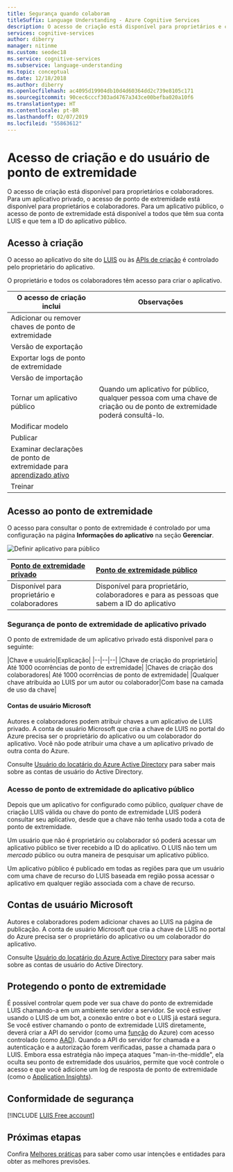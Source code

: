 ```yaml
---
title: Segurança quando colaboram
titleSuffix: Language Understanding - Azure Cognitive Services
description: O acesso de criação está disponível para proprietários e colaboradores. Para um aplicativo privado, o acesso de ponto de extremidade está disponível para proprietários e colaboradores.
services: cognitive-services
author: diberry
manager: nitinme
ms.custom: seodec18
ms.service: cognitive-services
ms.subservice: language-understanding
ms.topic: conceptual
ms.date: 12/18/2018
ms.author: diberry
ms.openlocfilehash: ac4095d19904db10d4d60364dd2c739e8105c171
ms.sourcegitcommit: 90cec6cccf303ad4767a343ce00befba020a10f6
ms.translationtype: HT
ms.contentlocale: pt-BR
ms.lasthandoff: 02/07/2019
ms.locfileid: "55863612"
---
```

# <a name="authoring-and-endpoint-user-access"></a>Acesso de criação e do usuário de ponto de extremidade
O acesso de criação está disponível para proprietários e colaboradores. Para um aplicativo privado, o acesso de ponto de extremidade está disponível para proprietários e colaboradores. Para um aplicativo público, o acesso de ponto de extremidade está disponível a todos que têm sua conta LUIS e que tem a ID do aplicativo público. 

## <a name="access-to-authoring"></a>Acesso à criação
O acesso ao aplicativo do site do [LUIS](luis-reference-regions.md#luis-website) ou às [APIs de criação](https://aka.ms/luis-authoring-apis) é controlado pelo proprietário do aplicativo. 

O proprietário e todos os colaboradores têm acesso para criar o aplicativo. 

|O acesso de criação inclui|Observações|
|--|--|
|Adicionar ou remover chaves de ponto de extremidade||
|Versão de exportação||
|Exportar logs de ponto de extremidade||
|Versão de importação||
|Tornar um aplicativo público|Quando um aplicativo for público, qualquer pessoa com uma chave de criação ou de ponto de extremidade poderá consultá-lo.|
|Modificar modelo|
|Publicar|
|Examinar declarações de ponto de extremidade para [aprendizado ativo](luis-how-to-review-endoint-utt.md)|
|Treinar|

## <a name="access-to-endpoint"></a>Acesso ao ponto de extremidade

O acesso para consultar o ponto de extremidade é controlado por uma configuração na página **Informações do aplicativo** na seção **Gerenciar**. 

![Definir aplicativo para público](./media/luis-concept-security/set-application-as-public.png)

|[Ponto de extremidade privado](#private-app-endpoint-security)|[Ponto de extremidade público](#public-app-endpoint-access)|
|:--|:--|
|Disponível para proprietário e colaboradores|Disponível para proprietário, colaboradores e para as pessoas que sabem a ID do aplicativo|

### <a name="private-app-endpoint-security"></a>Segurança de ponto de extremidade de aplicativo privado

O ponto de extremidade de um aplicativo privado está disponível para o seguinte:

|Chave e usuário|Explicação|
|--|--|--|
|Chave de criação do proprietário| Até 1000 ocorrências de ponto de extremidade|
|Chaves de criação dos colaboradores| Até 1000 ocorrências de ponto de extremidade|
|Qualquer chave atribuída ao LUIS por um autor ou colaborador|Com base na camada de uso da chave|

#### <a name="microsoft-user-accounts"></a>Contas de usuário Microsoft

Autores e colaboradores podem atribuir chaves a um aplicativo de LUIS privado. A conta de usuário Microsoft que cria a chave de LUIS no portal do Azure precisa ser o proprietário do aplicativo ou um colaborador do aplicativo. Você não pode atribuir uma chave a um aplicativo privado de outra conta do Azure.

Consulte [Usuário do locatário do Azure Active Directory](luis-how-to-collaborate.md#azure-active-directory-tenant-user) para saber mais sobre as contas de usuário do Active Directory. 

### <a name="public-app-endpoint-access"></a>Acesso de ponto de extremidade do aplicativo público

Depois que um aplicativo for configurado como público, _qualquer_ chave de criação LUIS válida ou chave do ponto de extremidade LUIS poderá consultar seu aplicativo, desde que a chave não tenha usado toda a cota de ponto de extremidade.

Um usuário que não é proprietário ou colaborador só poderá acessar um aplicativo público se tiver recebido a ID do aplicativo. O LUIS não tem um _mercado_ público ou outra maneira de pesquisar um aplicativo público.  

Um aplicativo público é publicado em todas as regiões para que um usuário com uma chave de recurso do LUIS baseada em região possa acessar o aplicativo em qualquer região associada com a chave de recurso.

## <a name="microsoft-user-accounts"></a>Contas de usuário Microsoft

Autores e colaboradores podem adicionar chaves ao LUIS na página de publicação. A conta de usuário Microsoft que cria a chave de LUIS no portal do Azure precisa ser o proprietário do aplicativo ou um colaborador do aplicativo. 

Consulte [Usuário do locatário do Azure Active Directory](luis-how-to-collaborate.md#azure-active-directory-tenant-user) para saber mais sobre as contas de usuário do Active Directory. 

## <a name="securing-the-endpoint"></a>Protegendo o ponto de extremidade 

É possível controlar quem pode ver sua chave do ponto de extremidade LUIS chamando-a em um ambiente servidor a servidor. Se você estiver usando o LUIS de um bot, a conexão entre o bot e o LUIS já estará segura. Se você estiver chamando o ponto de extremidade LUIS diretamente, deverá criar a API do servidor (como uma [função](https://azure.microsoft.com/services/functions/) do Azure) com acesso controlado (como [AAD](https://azure.microsoft.com/services/active-directory/)). Quando a API do servidor for chamada e a autenticação e a autorização forem verificadas, passe a chamada para o LUIS. Embora essa estratégia não impeça ataques "man-in-the-middle", ela oculta seu ponto de extremidade dos usuários, permite que você controle o acesso e que você adicione um log de resposta de ponto de extremidade (como o [Application Insights](https://azure.microsoft.com/services/application-insights/)).  

## <a name="security-compliance"></a>Conformidade de segurança
 
[!INCLUDE [LUIS Free account](../../../includes/cognitive-services-luis-security-compliance.md)]

## <a name="next-steps"></a>Próximas etapas

Confira [Melhores práticas](luis-concept-best-practices.md) para saber como usar intenções e entidades para obter as melhores previsões.
